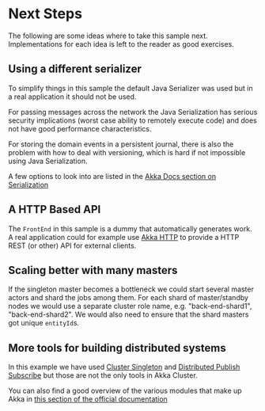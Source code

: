 # Next Steps

The following are some ideas where to take this sample next. Implementations for each idea is left to the reader as good exercises.

## Using a different serializer

To simplify things in this sample the default Java Serializer was used but in a real application it should not be used. 

For passing messages across the network the Java Serialization has serious security implications (worst case ability to remotely execute code) and does not have good performance characteristics.

For storing the domain events in a persistent journal, there is also the problem with how to deal with versioning, which is hard if not impossible using Java Serialization.

A few options to look into are listed in the [Akka Docs section on Serialization](http://doc.akka.io/docs/akka/current/scala/serialization.html#external-akka-serializers)

## A HTTP Based API

The `FrontEnd` in this sample is a dummy that automatically generates work. A real application could for example use [Akka HTTP](http://doc.akka.io/docs/akka-http/current/scala/http/introduction.html) to provide a HTTP REST (or other) API for external clients.

## Scaling better with many masters

If the singleton master becomes a bottleneck we could start several master actors and shard the jobs among them. For each shard of master/standby nodes we would use a separate cluster role name, e.g. "back-end-shard1", "back-end-shard2". We would also need to ensure that the shard masters got unique `entityId`s.

## More tools for building distributed systems

In this example we have used
[Cluster Singleton](http://doc.akka.io/docs/akka/current/scala/cluster-singleton.html#cluster-singleton)
and
[Distributed Publish Subscribe](http://doc.akka.io/docs/akka/current/scala/distributed-pub-sub.html)
 but those are not the only tools in Akka Cluster. 
 
 You can also find a good overview of the various modules that make up Akka in 
 [this section of the official documentation](http://doc.akka.io/docs/akka/current/scala/guide/modules.html#cluster-singleton)